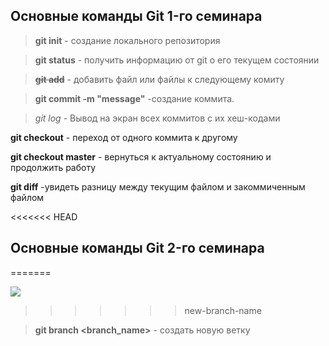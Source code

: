## Основные команды Git 1-го семинара

> **git init** - создание локального репозитория

> **git status** - получить информацию от git о его текущем состоянии

>**~~git add~~** - добавить файл или файлы к следующему комиту

>**git commit -m "message"** -создание коммита.

>*git log* - Вывод на экран всех коммитов с их хеш-кодами

**git checkout** - переход от одного коммита к другому

**git checkout master** - вернуться к актуальному состоянию и продолжить работу

**git diff** -увидеть разницу между текущим файлом и закоммиченным файлом

<<<<<<< HEAD
## Основные команды Git 2-го семинара
=======





![](https://avatars.mds.yandex.net/i?id=de9a408c5741608ed12fd2081b811e42a99e4491-8496937-images-thumbs&n=13)
>>>>>>> new-branch-name

> **git branch <branch_name>** - создать новую ветку